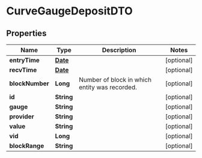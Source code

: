 

# CurveGaugeDepositDTO

## Properties

Name | Type | Description | Notes
------------ | ------------- | ------------- | -------------
**entryTime** | [**Date**](Date.md) |  |  [optional]
**recvTime** | [**Date**](Date.md) |  |  [optional]
**blockNumber** | **Long** | Number of block in which entity was recorded. |  [optional]
**id** | **String** |  |  [optional]
**gauge** | **String** |  |  [optional]
**provider** | **String** |  |  [optional]
**value** | **String** |  |  [optional]
**vid** | **Long** |  |  [optional]
**blockRange** | **String** |  |  [optional]




